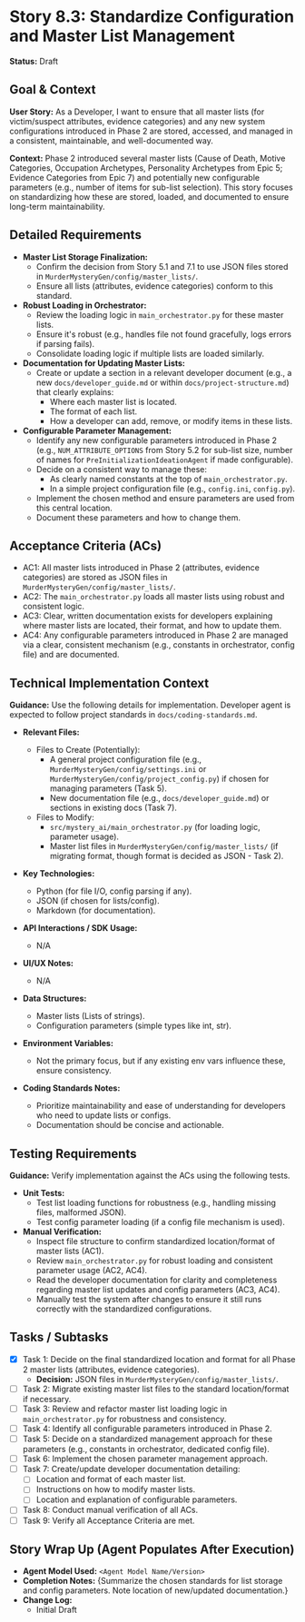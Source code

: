# Story 8.3: Standardize Configuration and Master List Management

**Status:** Draft

## Goal & Context

**User Story:** As a Developer, I want to ensure that all master lists (for victim/suspect attributes, evidence categories) and any new system configurations introduced in Phase 2 are stored, accessed, and managed in a consistent, maintainable, and well-documented way.

**Context:** Phase 2 introduced several master lists (Cause of Death, Motive Categories, Occupation Archetypes, Personality Archetypes from Epic 5; Evidence Categories from Epic 7) and potentially new configurable parameters (e.g., number of items for sub-list selection). This story focuses on standardizing how these are stored, loaded, and documented to ensure long-term maintainability.

## Detailed Requirements

- **Master List Storage Finalization:**
    - Confirm the decision from Story 5.1 and 7.1 to use JSON files stored in `MurderMysteryGen/config/master_lists/`.
    - Ensure all lists (attributes, evidence categories) conform to this standard.
- **Robust Loading in Orchestrator:**
    - Review the loading logic in `main_orchestrator.py` for these master lists.
    - Ensure it's robust (e.g., handles file not found gracefully, logs errors if parsing fails).
    - Consolidate loading logic if multiple lists are loaded similarly.
- **Documentation for Updating Master Lists:**
    - Create or update a section in a relevant developer document (e.g., a new `docs/developer_guide.md` or within `docs/project-structure.md`) that clearly explains:
        - Where each master list is located.
        - The format of each list.
        - How a developer can add, remove, or modify items in these lists.
- **Configurable Parameter Management:**
    - Identify any new configurable parameters introduced in Phase 2 (e.g., `NUM_ATTRIBUTE_OPTIONS` from Story 5.2 for sub-list size, number of names for `PreInitializationIdeationAgent` if made configurable).
    - Decide on a consistent way to manage these:
        - As clearly named constants at the top of `main_orchestrator.py`.
        - In a simple project configuration file (e.g., `config.ini`, `config.py`).
    - Implement the chosen method and ensure parameters are used from this central location.
    - Document these parameters and how to change them.

## Acceptance Criteria (ACs)

- AC1: All master lists introduced in Phase 2 (attributes, evidence categories) are stored as JSON files in `MurderMysteryGen/config/master_lists/`.
- AC2: The `main_orchestrator.py` loads all master lists using robust and consistent logic.
- AC3: Clear, written documentation exists for developers explaining where master lists are located, their format, and how to update them.
- AC4: Any configurable parameters introduced in Phase 2 are managed via a clear, consistent mechanism (e.g., constants in orchestrator, config file) and are documented.

## Technical Implementation Context

**Guidance:** Use the following details for implementation. Developer agent is expected to follow project standards in `docs/coding-standards.md`.

- **Relevant Files:**
  - Files to Create (Potentially):
    - A general project configuration file (e.g., `MurderMysteryGen/config/settings.ini` or `MurderMysteryGen/config/project_config.py`) if chosen for managing parameters (Task 5).
    - New documentation file (e.g., `docs/developer_guide.md`) or sections in existing docs (Task 7).
  - Files to Modify:
    - `src/mystery_ai/main_orchestrator.py` (for loading logic, parameter usage).
    - Master list files in `MurderMysteryGen/config/master_lists/` (if migrating format, though format is decided as JSON - Task 2).

- **Key Technologies:**
  - Python (for file I/O, config parsing if any).
  - JSON (if chosen for lists/config).
  - Markdown (for documentation).

- **API Interactions / SDK Usage:**
  - N/A

- **UI/UX Notes:**
  - N/A

- **Data Structures:**
  - Master lists (Lists of strings).
  - Configuration parameters (simple types like int, str).

- **Environment Variables:**
  - Not the primary focus, but if any existing env vars influence these, ensure consistency.

- **Coding Standards Notes:**
  - Prioritize maintainability and ease of understanding for developers who need to update lists or configs.
  - Documentation should be concise and actionable.

## Testing Requirements

**Guidance:** Verify implementation against the ACs using the following tests.

- **Unit Tests:**
  - Test list loading functions for robustness (e.g., handling missing files, malformed JSON).
  - Test config parameter loading (if a config file mechanism is used).
- **Manual Verification:**
  - Inspect file structure to confirm standardized location/format of master lists (AC1).
  - Review `main_orchestrator.py` for robust loading and consistent parameter usage (AC2, AC4).
  - Read the developer documentation for clarity and completeness regarding master list updates and config parameters (AC3, AC4).
  - Manually test the system after changes to ensure it still runs correctly with the standardized configurations.

## Tasks / Subtasks

- [x] Task 1: Decide on the final standardized location and format for all Phase 2 master lists (attributes, evidence categories).
  - **Decision:** JSON files in `MurderMysteryGen/config/master_lists/`.
- [ ] Task 2: Migrate existing master list files to the standard location/format if necessary.
- [ ] Task 3: Review and refactor master list loading logic in `main_orchestrator.py` for robustness and consistency.
- [ ] Task 4: Identify all configurable parameters introduced in Phase 2.
- [ ] Task 5: Decide on a standardized management approach for these parameters (e.g., constants in orchestrator, dedicated config file).
- [ ] Task 6: Implement the chosen parameter management approach.
- [ ] Task 7: Create/update developer documentation detailing:
    - [ ] Location and format of each master list.
    - [ ] Instructions on how to modify master lists.
    - [ ] Location and explanation of configurable parameters.
- [ ] Task 8: Conduct manual verification of all ACs.
- [ ] Task 9: Verify all Acceptance Criteria are met.

## Story Wrap Up (Agent Populates After Execution)

- **Agent Model Used:** `<Agent Model Name/Version>`
- **Completion Notes:** {Summarize the chosen standards for list storage and config parameters. Note location of new/updated documentation.}
- **Change Log:**
  - Initial Draft 